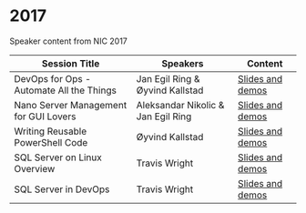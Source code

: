 # 2017
Speaker content from NIC 2017

| Session Title  | Speakers | Content |
| ------------- | ------------- | ------------- |
| DevOps for Ops - Automate All the Things  | Jan Egil Ring & Øyvind Kallstad  | [Slides and demos](https://github.com/nordicinfrastructureconference/2017/tree/master/DevOps%20for%20Ops%20-%20Automate%20All%20the%20Things)
| Nano Server Management for GUI Lovers  | Aleksandar Nikolic & Jan Egil Ring  | [Slides and demos](https://github.com/nordicinfrastructureconference/2017/tree/master/Nano%20Server%20Management%20for%20GUI%20Lovers)
| Writing Reusable PowerShell Code | Øyvind Kallstad | [Slides and demos](https://github.com/nordicinfrastructureconference/2017/tree/master/Writing%20Reusable%20PowerShell%20Code)
| SQL Server on Linux Overview | Travis Wright | [Slides and demos](https://github.com/nordicinfrastructureconference/2017/tree/master/SQL%20Server%20on%20Linux%20Overview)
| SQL Server in DevOps | Travis Wright | [Slides and demos](https://github.com/nordicinfrastructureconference/2017/tree/master/SQL%20Server%20in%20DevOps)
